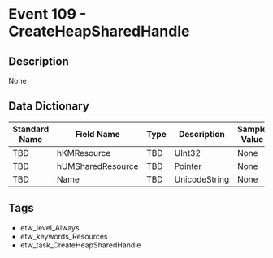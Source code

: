 # Event 109 - CreateHeapSharedHandle

## Description
None

## Data Dictionary
|Standard Name|Field Name|Type|Description|Sample Value|
|---|---|---|---|---|
|TBD|hKMResource|TBD|UInt32|None|None|
|TBD|hUMSharedResource|TBD|Pointer|None|None|
|TBD|Name|TBD|UnicodeString|None|None|

## Tags
* etw_level_Always
* etw_keywords_Resources
* etw_task_CreateHeapSharedHandle